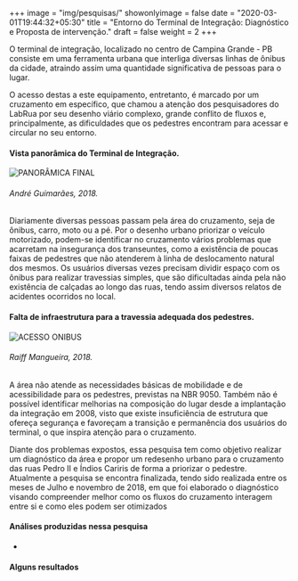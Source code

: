+++
image = "img/pesquisas/"
showonlyimage = false
date = "2020-03-01T19:44:32+05:30"
title = "Entorno do Terminal de Integração: Diagnóstico e Proposta de intervenção."
draft = false
weight = 2
+++

O terminal de integração, localizado no centro de Campina Grande - PB consiste em uma ferramenta urbana que interliga diversas linhas de ônibus da cidade, atraindo assim uma quantidade significativa de pessoas para o lugar.
<!--more-->

 O acesso destas a este equipamento, entretanto, é marcado por um cruzamento em específico, que chamou a atenção dos pesquisadores do LabRua por seu desenho viário complexo, grande conflito de fluxos e, principalmente, as dificuldades que os pedestres encontram para acessar e circular no seu entorno.

 <H4>Vista panorâmica do Terminal de Integração.</H4>

![PANORÂMICA FINAL](../../img/pesquisas/integracao1.jpg)
 <H6>André Guimarães, 2018.</H6>

Diariamente diversas pessoas passam pela área do cruzamento, seja de ônibus, carro, moto ou a pé. Por o desenho urbano priorizar o veículo motorizado, podem-se identificar no cruzamento vários problemas que acarretam na insegurança dos transeuntes, como a existência de poucas faixas de pedestres que não atenderem à linha de deslocamento natural dos mesmos. Os usuários diversas vezes precisam dividir espaço com os ônibus para realizar travessias simples, que são dificultadas ainda pela não existência de calçadas ao longo das ruas, tendo assim diversos relatos de acidentes ocorridos no local.

<H4>Falta de infraestrutura para a travessia adequada dos pedestres.</H4>

![ACESSO ONIBUS](../../img/pesquisas/integracao2.jpg)
<H6>Raiff Mangueira, 2018.</H6>

A área não atende as necessidades básicas de mobilidade e de acessibilidade para os pedestres, previstas na NBR 9050. Também não é possível identificar melhorias na composição do lugar desde a implantação da integração em 2008, visto que existe insuficiência de estrutura que ofereça segurança e favoreçam a transição e permanência dos usuários do terminal, o que inspira atenção para o cruzamento.

Diante dos problemas expostos, essa pesquisa tem como objetivo realizar um diagnóstico da área e propor um redesenho urbano para o cruzamento das ruas Pedro II e Índios Cariris de forma a priorizar o pedestre. Atualmente a pesquisa se encontra finalizada, tendo sido realizada entre os meses de Julho e novembro de 2018, em que foi elaborado o diagnóstico visando compreender melhor como os fluxos do cruzamento interagem entre si e como eles podem ser otimizados

#### Análises produzidas nessa pesquisa
*


#### Alguns resultados
>
